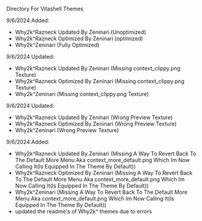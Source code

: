 Directory For Vitashell Themes

9/6/2024 Added:
  - Why2k^Razneck Updated By Zeninari (Unoptimized)
  - Why2k^Razneck Optimized By Zeninari (optimized)
  - Why2k^Zeninari (Fully Optimized)

9/6/2024 Updated:
  - Why2k^Razneck Updated By Zeninari (Missing context_clippy.png Texture)
  - Why2k^Razneck Optimized By Zeninari (Missing context_clippy.png Texture)
  - Why2k^Zeninari (Missing context_clippy.png Texture)

9/6/2024 Updated:
  - Why2k^Razneck Updated By Zeninari (Wrong Preview Texture)
  - Why2k^Razneck Optimized By Zeninari (Wrong Preview Texture)
  - Why2k^Zeninari (Wrong Preview Texture)

9/6/2024 Added:
  - Why2k^Razneck Updated By Zeninari (Missing A Way To Revert Back To The Default More Menu Aka context_more_default.png Which Im Now Calling It(Is Equipped In The Theme By Default))
  - Why2k^Razneck Optimized By Zeninari (Missing A Way To Revert Back To The Default More Menu Aka context_more_default.png Which Im Now Calling It(Is Equipped In The Theme By Default))
  - Why2k^Zeninari (Missing A Way To Revert Back To The Default More Menu Aka context_more_default.png Which Im Now Calling It(Is Equipped In The Theme By Default))
  - updated the readme's of Why2k^ themes due to errors
